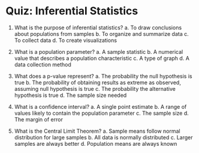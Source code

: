 # Quiz: Inferential Statistics

1. What is the purpose of inferential statistics?
   a. To draw conclusions about populations from samples
   b. To organize and summarize data
   c. To collect data
   d. To create visualizations

2. What is a population parameter?
   a. A sample statistic
   b. A numerical value that describes a population characteristic
   c. A type of graph
   d. A data collection method

3. What does a p-value represent?
   a. The probability the null hypothesis is true
   b. The probability of obtaining results as extreme as observed, assuming null hypothesis is true
   c. The probability the alternative hypothesis is true
   d. The sample size needed

4. What is a confidence interval?
   a. A single point estimate
   b. A range of values likely to contain the population parameter
   c. The sample size
   d. The margin of error

5. What is the Central Limit Theorem?
   a. Sample means follow normal distribution for large samples
   b. All data is normally distributed
   c. Larger samples are always better
   d. Population means are always known
